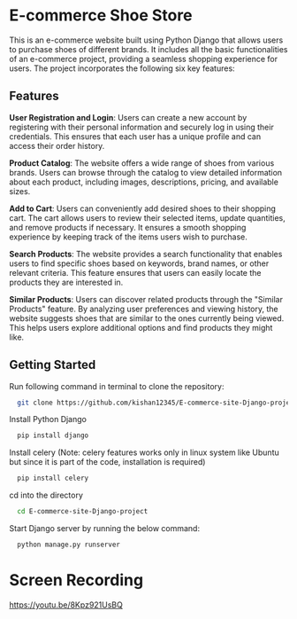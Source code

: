 # E-commerce Shoe Store

This is an e-commerce website built using Python Django that allows users to purchase shoes of different brands. It includes all the basic functionalities of an e-commerce project, providing a seamless shopping experience for users. The project incorporates the following six key features:

## Features

**User Registration and Login**: Users can create a new account by registering with their personal information and securely log in using their credentials. This ensures that each user has a unique profile and can access their order history.

**Product Catalog**: The website offers a wide range of shoes from various brands. Users can browse through the catalog to view detailed information about each product, including images, descriptions, pricing, and available sizes.

**Add to Cart**: Users can conveniently add desired shoes to their shopping cart. The cart allows users to review their selected items, update quantities, and remove products if necessary. It ensures a smooth shopping experience by keeping track of the items users wish to purchase.

**Search Products**: The website provides a search functionality that enables users to find specific shoes based on keywords, brand names, or other relevant criteria. This feature ensures that users can easily locate the products they are interested in.

**Similar Products**: Users can discover related products through the "Similar Products" feature. By analyzing user preferences and viewing history, the website suggests shoes that are similar to the ones currently being viewed. This helps users explore additional options and find products they might like.

## Getting Started

Run following command in terminal to clone the repository:

```bash
  git clone https://github.com/kishan12345/E-commerce-site-Django-project.git
```

Install Python Django
```bash
  pip install django
```

Install celery (Note: celery features works only in linux system like Ubuntu but since it is part of the code, installation is required)
```bash
  pip install celery
```

cd into the directory
```bash
  cd E-commerce-site-Django-project
```

Start Django server by running the below command:

```bash
  python manage.py runserver
```

# Screen Recording
https://youtu.be/8Kpz921UsBQ
